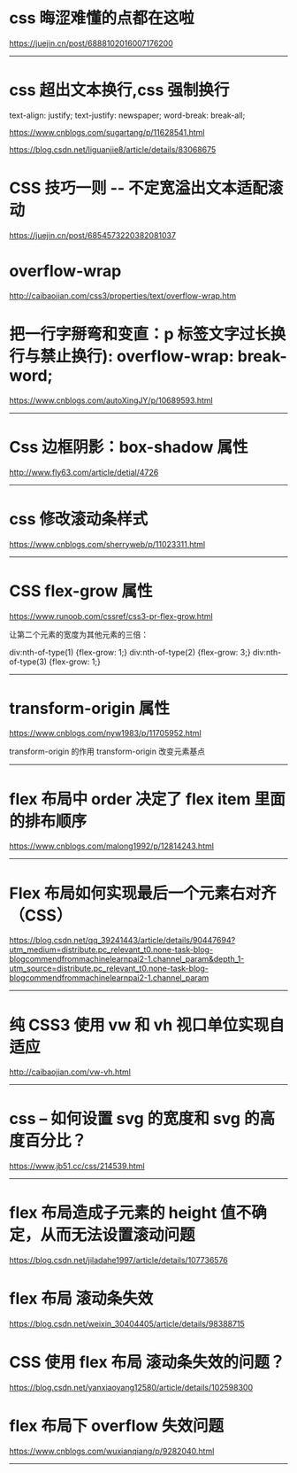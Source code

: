 # css 晦涩难懂的点都在这啦

https://juejin.cn/post/6888102016007176200

---

# css 超出文本换行,css 强制换行

text-align: justify;
text-justify: newspaper;
word-break: break-all;

https://www.cnblogs.com/sugartang/p/11628541.html

https://blog.csdn.net/liguanjie8/article/details/83068675

# CSS 技巧一则 -- 不定宽溢出文本适配滚动

https://juejin.cn/post/6854573220382081037

# overflow-wrap

http://caibaojian.com/css3/properties/text/overflow-wrap.htm

# 把一行字掰弯和变直：p 标签文字过长换行与禁止换行): overflow-wrap: break-word;

https://www.cnblogs.com/autoXingJY/p/10689593.html

---

# Css 边框阴影：box-shadow 属性

http://www.fly63.com/article/detial/4726

---

# css 修改滚动条样式

https://www.cnblogs.com/sherryweb/p/11023311.html

---

# CSS flex-grow 属性

https://www.runoob.com/cssref/css3-pr-flex-grow.html

让第二个元素的宽度为其他元素的三倍：

div:nth-of-type(1) {flex-grow: 1;}
div:nth-of-type(2) {flex-grow: 3;}
div:nth-of-type(3) {flex-grow: 1;}

---

# transform-origin 属性

https://www.cnblogs.com/nyw1983/p/11705952.html

transform-origin 的作用
transform-origin 改变元素基点

---

# flex 布局中 order 决定了 flex item 里面的排布顺序

https://www.cnblogs.com/malong1992/p/12814243.html

---

# Flex 布局如何实现最后一个元素右对齐（CSS）

https://blog.csdn.net/qq_39241443/article/details/90447694?utm_medium=distribute.pc_relevant_t0.none-task-blog-blogcommendfrommachinelearnpai2-1.channel_param&depth_1-utm_source=distribute.pc_relevant_t0.none-task-blog-blogcommendfrommachinelearnpai2-1.channel_param

---

# 纯 CSS3 使用 vw 和 vh 视口单位实现自适应

http://caibaojian.com/vw-vh.html

---

# css – 如何设置 svg 的宽度和 svg 的高度百分比？

https://www.jb51.cc/css/214539.html

---

# flex 布局造成子元素的 height 值不确定，从而无法设置滚动问题

https://blog.csdn.net/jiladahe1997/article/details/107736576

# flex 布局 滚动条失效

https://blog.csdn.net/weixin_30404405/article/details/98388715

# CSS 使用 flex 布局 滚动条失效的问题？

https://blog.csdn.net/yanxiaoyang12580/article/details/102598300

# flex 布局下 overflow 失效问题

https://www.cnblogs.com/wuxianqiang/p/9282040.html

---
